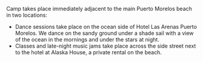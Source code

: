 Camp takes place immediately adjacent to the main Puerto Morelos beach in two locations:

* Dance sessions take place on the ocean side of Hotel Las Arenas Puerto Morelos. We dance on the sandy ground under a shade sail with a view of the ocean in the mornings and under the stars at night.
* Classes and late-night music jams take place across the side street next to the hotel at Alaska House, a private rental on the beach.
